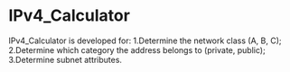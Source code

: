 # IPv4_Calculator

IPv4_Calculator is developed for:
1.Determine the network class (A, B, C);
2.Determine which category the address belongs to (private, public);
3.Determine subnet attributes.
